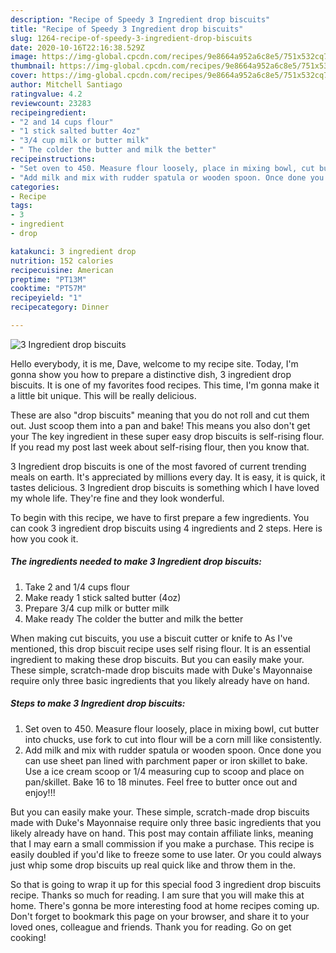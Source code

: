 ```yaml
---
description: "Recipe of Speedy 3 Ingredient drop biscuits"
title: "Recipe of Speedy 3 Ingredient drop biscuits"
slug: 1264-recipe-of-speedy-3-ingredient-drop-biscuits
date: 2020-10-16T22:16:38.529Z
image: https://img-global.cpcdn.com/recipes/9e8664a952a6c8e5/751x532cq70/3-ingredient-drop-biscuits-recipe-main-photo.jpg
thumbnail: https://img-global.cpcdn.com/recipes/9e8664a952a6c8e5/751x532cq70/3-ingredient-drop-biscuits-recipe-main-photo.jpg
cover: https://img-global.cpcdn.com/recipes/9e8664a952a6c8e5/751x532cq70/3-ingredient-drop-biscuits-recipe-main-photo.jpg
author: Mitchell Santiago
ratingvalue: 4.2
reviewcount: 23283
recipeingredient:
- "2 and 14 cups flour"
- "1 stick salted butter 4oz"
- "3/4 cup milk or butter milk"
- " The colder the butter and milk the better"
recipeinstructions:
- "Set oven to 450. Measure flour loosely, place in mixing bowl, cut butter into chucks, use fork to cut into flour will be a corn mill like consistently."
- "Add milk and mix with rudder spatula or wooden spoon. Once done you can use sheet pan lined with parchment paper or iron skillet to bake. Use a ice cream scoop or 1/4 measuring cup to scoop and place on pan/skillet. Bake 16 to 18 minutes. Feel free to butter once out and enjoy!!!"
categories:
- Recipe
tags:
- 3
- ingredient
- drop

katakunci: 3 ingredient drop 
nutrition: 152 calories
recipecuisine: American
preptime: "PT13M"
cooktime: "PT57M"
recipeyield: "1"
recipecategory: Dinner

---
```



![3 Ingredient drop biscuits](https://img-global.cpcdn.com/recipes/9e8664a952a6c8e5/751x532cq70/3-ingredient-drop-biscuits-recipe-main-photo.jpg)

Hello everybody, it is me, Dave, welcome to my recipe site. Today, I'm gonna show you how to prepare a distinctive dish, 3 ingredient drop biscuits. It is one of my favorites food recipes. This time, I'm gonna make it a little bit unique. This will be really delicious.

These are also &#34;drop biscuits&#34; meaning that you do not roll and cut them out. Just scoop them into a pan and bake! This means you also don&#39;t get your The key ingredient in these super easy drop biscuits is self-rising flour. If you read my post last week about self-rising flour, then you know that.

3 Ingredient drop biscuits is one of the most favored of current trending meals on earth. It's appreciated by millions every day. It is easy, it is quick, it tastes delicious. 3 Ingredient drop biscuits is something which I have loved my whole life. They're fine and they look wonderful.


To begin with this recipe, we have to first prepare a few ingredients. You can cook 3 ingredient drop biscuits using 4 ingredients and 2 steps. Here is how you cook it.

<!--inarticleads1-->

##### The ingredients needed to make 3 Ingredient drop biscuits:

1. Take 2 and 1/4 cups flour
1. Make ready 1 stick salted butter (4oz)
1. Prepare 3/4 cup milk or butter milk
1. Make ready  The colder the butter and milk the better


When making cut biscuits, you use a biscuit cutter or knife to As I&#39;ve mentioned, this drop biscuit recipe uses self rising flour. It is an essential ingredient to making these drop biscuits. But you can easily make your. These simple, scratch-made drop biscuits made with Duke&#39;s Mayonnaise require only three basic ingredients that you likely already have on hand. 

<!--inarticleads2-->

##### Steps to make 3 Ingredient drop biscuits:

1. Set oven to 450. Measure flour loosely, place in mixing bowl, cut butter into chucks, use fork to cut into flour will be a corn mill like consistently.
1. Add milk and mix with rudder spatula or wooden spoon. Once done you can use sheet pan lined with parchment paper or iron skillet to bake. Use a ice cream scoop or 1/4 measuring cup to scoop and place on pan/skillet. Bake 16 to 18 minutes. Feel free to butter once out and enjoy!!!


But you can easily make your. These simple, scratch-made drop biscuits made with Duke&#39;s Mayonnaise require only three basic ingredients that you likely already have on hand. This post may contain affiliate links, meaning that I may earn a small commission if you make a purchase. This recipe is easily doubled if you&#39;d like to freeze some to use later. Or you could always just whip some drop biscuits up real quick like and throw them in the. 

So that is going to wrap it up for this special food 3 ingredient drop biscuits recipe. Thanks so much for reading. I am sure that you will make this at home. There's gonna be more interesting food at home recipes coming up. Don't forget to bookmark this page on your browser, and share it to your loved ones, colleague and friends. Thank you for reading. Go on get cooking!
